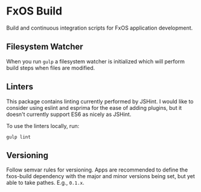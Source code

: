 # FxOS Build

Build and continuous integration scripts for FxOS application development.

## Filesystem Watcher

When you run ```gulp``` a filesystem watcher is initialized which will perform build steps when files are modified.

## Linters

This package contains linting currently performed by JSHint. I would like to consider using eslint and esprima for the ease of adding plugins, but it doesn't currently support ES6 as nicely as JSHint.

To use the linters locally, run:
```
gulp lint
```

## Versioning

Follow semvar rules for versioning. Apps are recommended to define the fxos-build dependency with the major and minor versions being set, but yet able to take pathes. E.g., ```0.1.x```. 
